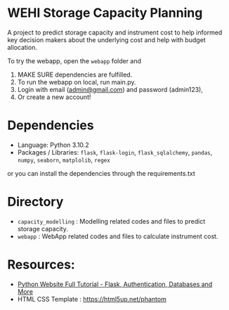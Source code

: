 # WEHI Storage Capacity Planning
A project to predict storage capacity and instrument cost to help informed key decision makers about the underlying cost and help with budget allocation.

To try the webapp, open the `webapp` folder and 
1. MAKE SURE dependencies are fulfilled.
2. To run the webapp on local, run main.py.
3. Login with email (admin@gmail.com) and password (admin123),
4. Or create a new account!

# Dependencies
- Language: Python 3.10.2
- Packages / Libraries: `flask`, `flask-login`, `flask_sqlalchemy`, `pandas`, `numpy`, `seaborn`, `matplolib`, `regex`

or you can install the dependencies through the requirements.txt

# Directory
- `capacity_modelling` : Modelling related codes and files to predict storage capacity.
- `webapp` : WebApp related codes and files to calculate instrument cost.

# Resources:
- [Python Website Full Tutorial - Flask, Authentication, Databases and More](https://youtu.be/dam0GPOAvVI)
- HTML CSS Template : https://html5up.net/phantom
